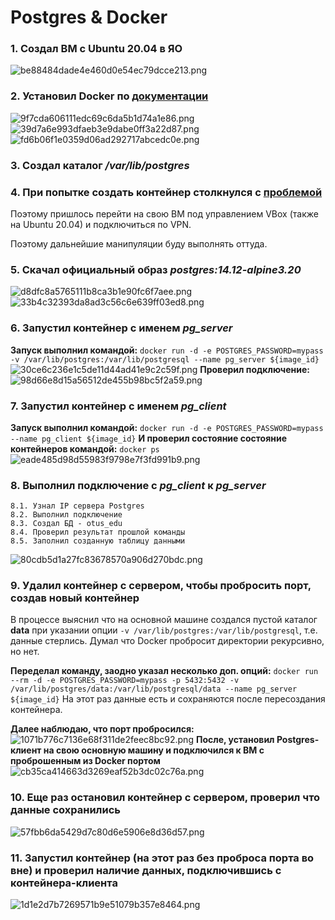 # Postgres & Docker
### 1\. Создал ВМ с Ubuntu 20.04 в ЯО

![be88484dade4e460d0e54ec79dcce213.png](:/7ad4258a60ec44d5b821a7e7969b28aa)

### 2\. Установил Docker по [документации](https://docs.docker.com/engine/install/ubuntu/)

![9f7cda606111edc69c6da5b1d74a1e86.png](:/3c35289cfc2f401081dce67116e1372d)
![39d7a6e993dfaeb3e9dabe0ff3a22d87.png](:/6c621782f40b482aba64bf4362ca22e9)
![fd6b06f1e0359d06ad292717abcedc0e.png](:/e740ef23de284c4a9a32a236e900f5b0)
### 3\. Создал каталог */var/lib/postgres*
### 4\. При попытке создать контейнер столкнулся с [проблемой](https://habr.com/ru/news/818177/)
Поэтому пришлось перейти на свою ВМ под управлением VBox (также на Ubuntu 20.04) и подключиться по VPN.

Поэтому дальнейшие манипуляции буду выполнять оттуда.
### 5\. Скачал официальный образ *postgres:14.12-alpine3.20*
![d8dfc8a5765111b8ca3b1e90fc6f7aee.png](:/d912c529175a4d3699d0aba7dcc64d50)
![33b4c32393da8ad3c56c6e639ff03ed8.png](:/12fd32256e784e2eba43f852219b7e3d)
### 6\. Запустил контейнер с именем *pg_server*
**Запуск выполнил командой:**
`docker run -d -e POSTGRES_PASSWORD=mypass -v /var/lib/postgres:/var/lib/postgresql --name pg_server ${image_id}`
![30ce6c236e1c5de11d44ad41e9c2c59f.png](:/dea91cce563e4dad99cfd45f6e930de9)
**Проверил подключение:**
![98d66e8d15a56512de455b98bc5f2a59.png](:/f9d2ee76c59f4069b3baca270fca92f0)
### 7\. Запустил контейнер с именем *pg_client*
**Запуск выполнил командой:**
`docker run -d -e POSTGRES_PASSWORD=mypass  --name pg_client ${image_id}`
**И проверил состояние состояние контейнеров командой:**
`docker ps`
![eade485d98d55983f9798e7f3fd991b9.png](:/0ebcde01c3b4423f85bb164a3d658657)
### 8\. Выполнил подключение с *pg_client* к *pg_server*
    8.1. Узнал IP сервера Postgres
	8.2. Выполнил подключение
	8.3. Создал БД - otus_edu
	8.4. Проверил результат прошлой команды
	8.5. Заполнил созданную таблицу данными
![80cdb5d1a27fc83678570a906d270bdc.png](:/4dd07eb934dc4a3ca5806dfffa04a5f7)
### 9\. Удалил контейнер с сервером, чтобы пробросить порт, создав новый контейнер
В процессе выяснил что на основной машине создался пустой каталог **data** при указании опции `-v /var/lib/postgres:/var/lib/postgresql`, т.е. данные стерлись. Думал что Docker пробросит директории рекурсивно, но нет.

**Переделал команду, заодно указал несколько доп. опций:**
`docker run --rm -d -e POSTGRES_PASSWORD=mypass -p 5432:5432 -v /var/lib/postgres/data:/var/lib/postgresql/data --name pg_server ${image_id}`
На этот раз данные есть и сохраняются после пересоздания контейнера.

**Далее наблюдаю, что порт пробросился:**
![1071b776c7136e68f311de2feec8bc92.png](:/aab6f0d9271d4ead85f9335c945a90fb)
**После, установил Postgres-клиент на свою основную машину и подключился к ВМ с проброшенным из Docker портом**
![cb35ca414663d3269eaf52b3dc02c76a.png](:/8d3b95e659314fd382fc18185b1b4eba)
### 10\. Еще раз  остановил контейнер с сервером, проверил что данные сохранились
![57fbb6da5429d7c80d6e5906e8d36d57.png](:/5665d194279c49d190bb42b0d7c715da)
### 11\. Запустил контейнер (на этот раз без проброса порта во вне) и проверил наличие данных, подключившись с контейнера-клиента
![1d1e2d7b7269571b9e51079b357e8464.png](:/a3dfef66988d4db7b6e32e90cadc7eed)
